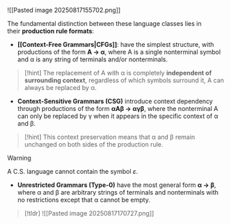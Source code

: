 ![[Pasted image 20250817155702.png]]


The fundamental distinction between these language classes lies in their **production rule formats**:

- **[[Context-Free Grammars|CFGs]]**: have the simplest structure, with productions of the form **A → α**, where A is a single nonterminal symbol and α is any string of terminals and/or nonterminals. 

> [!hint]
> The replacement of A with α is completely **independent of surrounding context**, regardless of which symbols surround it, A can always be replaced by α.


- **Context-Sensitive Grammars (CSG)** introduce context dependency through productions of the form **αAβ → αγβ**, where the nonterminal A can only be replaced by γ when it appears in the specific context of α and β. 

> [!hint]
> This context preservation means that α and β remain unchanged on both sides of the production rule.

> [!warning]
> A C.S. language cannot contain the symbol $ε$.


- **Unrestricted Grammars (Type-0)** have the most general form **α → β**, where α and β are arbitrary strings of terminals and nonterminals with no restrictions except that α cannot be empty.

> [!tldr]
> ![[Pasted image 20250817170727.png]]
